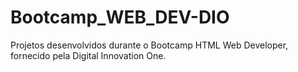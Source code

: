 # Bootcamp_WEB_DEV-DIO
 Projetos desenvolvidos durante o Bootcamp HTML Web Developer, fornecido pela Digital Innovation One.
